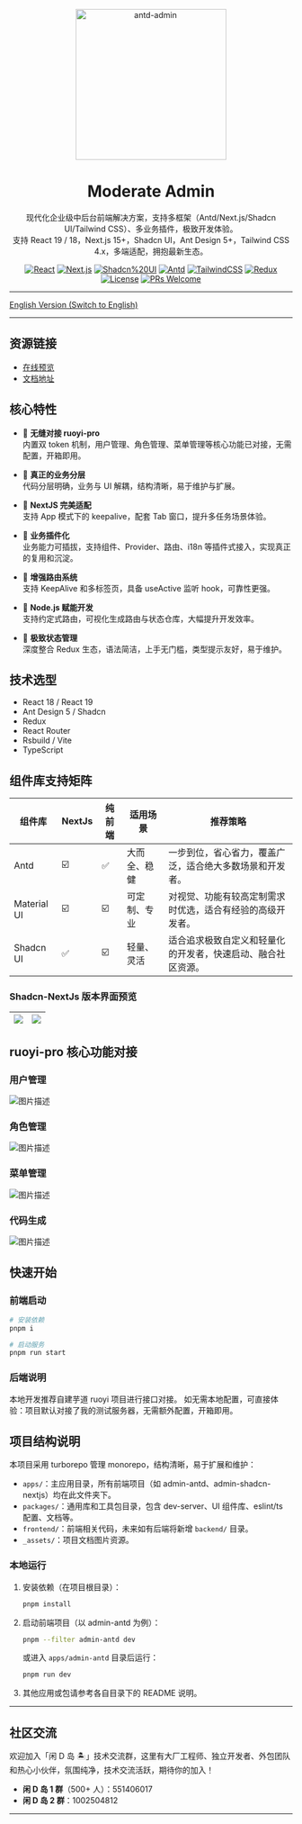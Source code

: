 <p align="center">
 <img alt="antd-admin" height="268" src="./_assets/info.png">
</p>

<h1 align="center">Moderate Admin</h1>



<div align="center">

现代化企业级中后台前端解决方案，支持多框架（Antd/Next.js/Shadcn UI/Tailwind CSS）、多业务插件，极致开发体验。
<br />
支持 React 19 / 18，Next.js 15+，Shadcn UI，Ant Design 5+，Tailwind CSS 4.x，多端适配，拥抱最新生态。

[![React](https://img.shields.io/badge/React-19.x%20%7C%2018.x-blue?style=flat-square)](https://react.dev/)
[![Next.js](https://img.shields.io/badge/Next.js-15%2B-black?style=flat-square)](https://nextjs.org/)
[![Shadcn%20UI](https://img.shields.io/badge/Shadcn--UI-%F0%9F%92%96-lightgrey?style=flat-square)](https://ui.shadcn.com/)
[![Antd](https://img.shields.io/badge/Antd-5.x-blue?style=flat-square)](https://ant.design/)
[![TailwindCSS](https://img.shields.io/badge/TailwindCSS-4.x-06B6D4?style=flat-square&logo=tailwindcss)](https://tailwindcss.com/)
[![Redux](https://img.shields.io/badge/Redux-Toolkit-purple?style=flat-square)](https://redux-toolkit.js.org/)
[![License](https://img.shields.io/github/license/DLand-Team/moderate-react-admin?style=flat-square)](./LICENSE)
[![PRs Welcome](https://img.shields.io/badge/PRs-welcome-brightgreen.svg?style=flat-square)](https://github.com/DLand-Team/moderate-react-admin/pulls)

</div>

---

[English Version (Switch to English)](./README.zh-CN.md)

---

## 资源链接

- [在线预览](http://111.229.110.163/)
- [文档地址](https://dland-team.github.io/moderate-react-admin/)

## 核心特性

- 🍎 **无缝对接 ruoyi-pro**  
  内置双 token 机制，用户管理、角色管理、菜单管理等核心功能已对接，无需配置，开箱即用。

- 🍇 **真正的业务分层**  
  代码分层明确，业务与 UI 解耦，结构清晰，易于维护与扩展。

- 🥥 **NextJS 完美适配**  
  支持 App 模式下的 keepalive，配套 Tab 窗口，提升多任务场景体验。

- 🥕 **业务插件化**  
  业务能力可插拔，支持组件、Provider、路由、i18n 等插件式接入，实现真正的复用和沉淀。

- 🍞 **增强路由系统**  
  支持 KeepAlive 和多标签页，具备 useActive 监听 hook，可靠性更强。

- 🥦 **Node.js 赋能开发**  
  支持约定式路由，可视化生成路由与状态仓库，大幅提升开发效率。

- 🥑 **极致状态管理**  
  深度整合 Redux 生态，语法简洁，上手无门槛，类型提示友好，易于维护。

## 技术选型

- React 18 / React 19
- Ant Design 5 / Shadcn
- Redux
- React Router
- Rsbuild / Vite
- TypeScript

## 组件库支持矩阵

| 组件库      | NextJs | 纯前端 | 适用场景     | 推荐策略                                                     |
| ----------- | ------ | ------ | ------------ | ------------------------------------------------------------ |
| Antd        | ☑️     | ✅     | 大而全、稳健 | 一步到位，省心省力，覆盖广泛，适合绝大多数场景和开发者。     |
| Material UI | ☑️     | ☑️     | 可定制、专业 | 对视觉、功能有较高定制需求时优选，适合有经验的高级开发者。   |
| Shadcn UI   | ✅     | ☑️     | 轻量、灵活   | 适合追求极致自定义和轻量化的开发者，快速启动、融合社区资源。 |

### Shadcn-NextJs 版本界面预览

| ![](_assets/shadcn-nextjs-2.png) | ![](_assets/shadcn-nexts-1.png) |
| :------------------------------: | :-----------------------------: |

## ruoyi-pro 核心功能对接

### 用户管理

![图片描述](./_assets/user.png)

### 角色管理

![图片描述](./_assets/role.png)

### 菜单管理

![图片描述](./_assets/menu.png)

### 代码生成

![图片描述](./_assets/code.png)

## 快速开始

### 前端启动

```bash
# 安装依赖
pnpm i

# 启动服务
pnpm run start
```

### 后端说明

本地开发推荐自建芋道 ruoyi 项目进行接口对接。
如无需本地配置，可直接体验：项目默认对接了我的测试服务器，无需额外配置，开箱即用。

## 项目结构说明

本项目采用 turborepo 管理 monorepo，结构清晰，易于扩展和维护：

- `apps/`：主应用目录，所有前端项目（如 admin-antd、admin-shadcn-nextjs）均在此文件夹下。
- `packages/`：通用库和工具包目录，包含 dev-server、UI 组件库、eslint/ts 配置、文档等。
- `frontend/`：前端相关代码，未来如有后端将新增 `backend/` 目录。
- `_assets/`：项目文档图片资源。

### 本地运行

1. 安装依赖（在项目根目录）：
   ```bash
   pnpm install
   ```
2. 启动前端项目（以 admin-antd 为例）：
   ```bash
   pnpm --filter admin-antd dev
   ```
   或进入 `apps/admin-antd` 目录后运行：
   ```bash
   pnpm run dev
   ```
3. 其他应用或包请参考各自目录下的 README 说明。

---

## 社区交流

欢迎加入「闲 D 岛 🏝️」技术交流群，这里有大厂工程师、独立开发者、外包团队和热心小伙伴，氛围纯净，技术交流活跃，期待你的加入！

- **闲 D 岛 1 群**（500+ 人）：551406017
- **闲 D 岛 2 群**：1002504812

---
